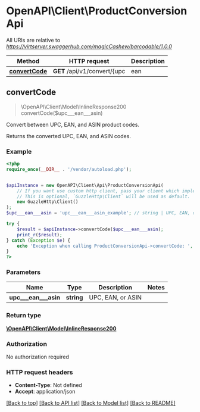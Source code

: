 # OpenAPI\Client\ProductConversionApi

All URIs are relative to *https://virtserver.swaggerhub.com/magicCashew/barcodable/1.0.0*

Method | HTTP request | Description
------------- | ------------- | -------------
[**convertCode**](ProductConversionApi.md#convertCode) | **GET** /api/v1/convert/{upc | ean | asin} | Convert between UPC, EAN, and ASIN product codes.



## convertCode

> \OpenAPI\Client\Model\InlineResponse200 convertCode($upc___ean___asin)

Convert between UPC, EAN, and ASIN product codes.

Returns the converted UPC, EAN, and ASIN codes.

### Example

```php
<?php
require_once(__DIR__ . '/vendor/autoload.php');


$apiInstance = new OpenAPI\Client\Api\ProductConversionApi(
    // If you want use custom http client, pass your client which implements `GuzzleHttp\ClientInterface`.
    // This is optional, `GuzzleHttp\Client` will be used as default.
    new GuzzleHttp\Client()
);
$upc___ean___asin = 'upc___ean___asin_example'; // string | UPC, EAN, or ASIN

try {
    $result = $apiInstance->convertCode($upc___ean___asin);
    print_r($result);
} catch (Exception $e) {
    echo 'Exception when calling ProductConversionApi->convertCode: ', $e->getMessage(), PHP_EOL;
}
?>
```

### Parameters


Name | Type | Description  | Notes
------------- | ------------- | ------------- | -------------
 **upc___ean___asin** | **string**| UPC, EAN, or ASIN |

### Return type

[**\OpenAPI\Client\Model\InlineResponse200**](../Model/InlineResponse200.md)

### Authorization

No authorization required

### HTTP request headers

- **Content-Type**: Not defined
- **Accept**: application/json

[[Back to top]](#) [[Back to API list]](../../README.md#documentation-for-api-endpoints)
[[Back to Model list]](../../README.md#documentation-for-models)
[[Back to README]](../../README.md)

